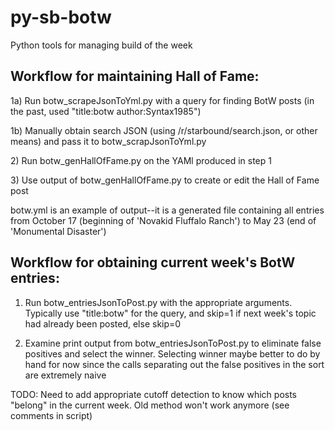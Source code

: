 # py-sb-botw
Python tools for managing build of the week

## Workflow for maintaining Hall of Fame:

1a) Run botw_scrapeJsonToYml.py with a query for finding BotW posts (in the past, used "title:botw author:Syntax1985")

1b) Manually obtain search JSON (using /r/starbound/search.json, or other means) and pass it to botw_scrapJsonToYml.py

2\) Run botw_genHallOfFame.py on the YAMl produced in step 1

3\) Use output of botw_genHallOfFame.py to create or edit the Hall of Fame post

botw.yml is an example of output--it is a generated file containing all entries from October 17 (beginning of 'Novakid Fluffalo Ranch') to May 23 (end of 'Monumental Disaster')

## Workflow for obtaining current week's BotW entries:

1) Run botw_entriesJsonToPost.py with the appropriate arguments. Typically use "title:botw" for the query, and skip=1 if next week's topic had already been posted, else skip=0

2) Examine print output from botw_entriesJsonToPost.py to eliminate false positives and select the winner. Selecting winner maybe better to do by hand for now since the calls separating out the false positives in the sort are extremely naive

TODO: Need to add appropriate cutoff detection to know which posts "belong" in the current week. Old method won't work anymore (see comments in script)
